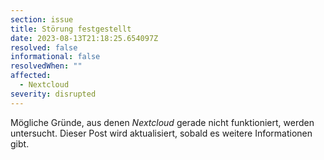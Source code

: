 ```yaml
---
section: issue
title: Störung festgestellt
date: 2023-08-13T21:18:25.654097Z
resolved: false
informational: false
resolvedWhen: ""
affected:
  - Nextcloud
severity: disrupted
---
```

Mögliche Gründe, aus denen *Nextcloud* gerade nicht funktioniert, werden untersucht. Dieser Post wird aktualisiert, sobald es weitere Informationen gibt.

        